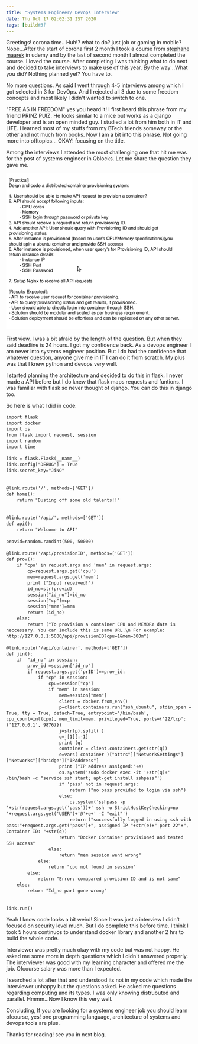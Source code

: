 ```yaml
---
title: "Systems Engineer/ Devops Interview"
date: Thu Oct 17 02:02:31 IST 2020
tags: [build#3]
---
```


Greetings! corona time.. Huh!? what to do? just job or gaming in mobile? Nope...After the start of corona first 2 month I took a course from [stephane maarek](https://www.udemy.com/user/stephane-maarek/) in udemy and by the last of second month I almost completed the course. I loved the course. After completing I was thinking what to do next and  decided to take interviews to make use of this year. By the way ..What you did? Nothing planned yet? You have to.

No more questions. As said I went through 4-5 interviews among which I got selected in 3 for DevOps. And I rejected all 3 due to some freedom concepts and most likely I didn't wanted to switch to one.

"FREE AS IN FREEDOM" yes you heard it! I first heard this phrase from my friend PRINZ PUIZ. He looks similar to a mice but works as a django developer and is an open minded guy. I studied a lot from him both in IT and LIFE. I learned most of my stuffs from my BTech friends someway or the other and not much from books. Now I am a bit into this phrase. Not going more into offtopics... OKAY! focusing on the title.


Among the interviews I attended the most challenging one that hit me was for the post of systems engineer in Qblocks. Let me share the question they gave me.

![Interview_Qblocks](https://github.com/JinoArch/tech-repo/blob/master/static/images/interview.png)

First view, I was a bit afraid by the length of the question. But when they said deadline is 24 hours. I got my confidence back. As a devops engineer I am never into systems engineer position. But I do had the confidence that whatever question, anyone give me in IT I can do it from scratch. My plus was that I knew python and devops very well. 

I started planning the architecture and decided to do this in flask. I never made a API before but I do knew that flask maps requests and funtions. I was familiar with flask so never thought of django. You can do this in django too. 

So here is what I did in code:

```
import flask
import docker
import os
from flask import request, session
import random
import time

link = flask.Flask(__name__)
link.config["DEBUG"] = True
link.secret_key="JiNO"


@link.route('/', methods=['GET'])
def home():
    return "Dusting off some old talents!!"


@link.route('/api/', methods=['GET'])
def api():
    return "Welcome to API"

provid=random.randint(500, 50000)

@link.route('/api/provisionID', methods=['GET'])
def prov():
    if 'cpu' in request.args and 'mem' in request.args:
        cp=request.args.get('cpu')
        mem=request.args.get('mem')
        print ("Input received!")
        id_no=str(provid)
        session["id_no"]=id_no
        session["cp"]=cp
        session["mem"]=mem
        return (id_no)
    else:
        return ("To provision a container CPU and MEMORY data is neccessary. You can Include this is same URL.\n For example: http://127.0.0.1:5000/api/provisionID?cpu=1&mem=300m")

@link.route('/api/container', methods=['GET'])
def jin():
    if  "id_no" in session:
        prov_id =session["id_no"]
        if request.args.get('prID')==prov_id:
            if "cp" in session:
                cpu=session["cp"]
                if "mem" in session:
                    mem=session["mem"]
                    client = docker.from_env()
                    p=client.containers.run("ssh_ubuntu", stdin_open = True, tty = True, detach=True, entrypoint='/bin/bash', cpu_count=int(cpu), mem_limit=mem, privileged=True, ports={'22/tcp': ('127.0.0.1', 9876)})
                    j=str(p).split( )
                    q=j[1][:-1]
                    print (q)
                    container = client.containers.get(str(q))
                    e=vars( container )["attrs"]["NetworkSettings"]["Networks"]["bridge"]["IPAddress"]
                    print ("IP address assigned:"+e)
                    os.system('sudo docker exec -it '+str(q)+' /bin/bash -c "service ssh start; apt-get install sshpass"')
                    if 'pass' not in request.args:
                        return ("no pass provided to login via ssh")
                    else:
                        os.system('sshpass -p '+str(request.args.get('pass'))+' ssh -o StrictHostKeyChecking=no '+request.args.get('USER')+'@'+e+' -C "exit"')
                        return ("successfully logged in using ssh with pass:"+request.args.get('pass')+", assigned IP "+str(e)+" port 22"+", Container ID: "+str(q))
                    return "Docker Container provisioned and tested SSH access"
                else:
                    return "mem session went wrong"
            else:
                return "cpu not found in session"
        else:
            return "Error: comapared provision ID and is not same"
    else:
        return "Id_no part gone wrong"


link.run()
```


Yeah I know code looks a bit weird! Since It was just a interview I didn't focused on security level much. But I do complete this before time. I think I took 5 hours continuos to understand docker library and another 2 hrs to build the whole code. 

Interviewer was pretty much okay with my code but was not happy. He asked me some more in depth questions which I didn't answered properly. The interviewer was good with my learning character and offered me the job. Ofcourse salary was more than I expected. 

I searched a lot after that and understood its not in my code which made the interviewer unhappy but the questions asked. He asked me questions regarding computing and its types. I was only knowing distrubuted and parallel. Hmmm...Now I know this very well.

Concluding, If you are looking for a systems engineer job you should learn ofcourse, yes! one programming language, architecture of systems and devops tools are plus.

Thanks for reading! see you in next blog.




